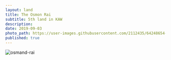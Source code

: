 ```yaml
---
layout: land
title: The Osmon Rai
subtitle: 5th land in KAW
description: 
date: 2019-09-03
photo_path: https://user-images.githubusercontent.com/2112435/64248654-f9244780-cece-11e9-9d59-9c8f087fb941.jpg
published: true
---
```


![osmand-rai](https://user-images.githubusercontent.com/2112435/64248854-836cab80-cecf-11e9-9497-7816a77b3cb8.jpg)
